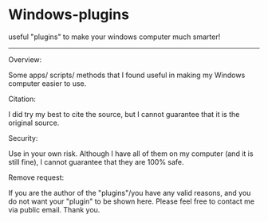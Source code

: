 # Windows-plugins
useful "plugins" to make your windows computer much smarter!

---
Overview:

Some apps/ scripts/ methods that I found useful in making my Windows computer easier to use.

Citation:

I did try my best to cite the source, but I cannot guarantee that it is the original source.

Security:

Use in your own risk. Although I have all of them on my computer (and it is still fine), I cannot guarantee that they are 100% safe.

Remove request:

If you are the author of the "plugins"/you have any valid reasons, and you do not want your "plugin" to be shown here. Please feel free to contact me via public email. Thank you.
